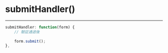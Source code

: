 # submitHandler()

---

```jsx
submitHandler: function(form) {
    // 驗証通過後
    
    form.submit();
},
```